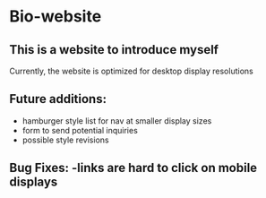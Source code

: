 # Bio-website
## This is a website to introduce myself

Currently, the website is optimized for desktop display resolutions 

## Future additions:
- hamburger style list for nav at smaller display sizes
- form to send potential inquiries
- possible style revisions
## 
Bug Fixes:
-links are hard to click on mobile displays
-

